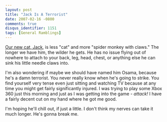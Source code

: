 ```yaml
---
layout: post
title: "Jack Is A Terrorist"
date: 2007-02-16 -0800
comments: true
disqus_identifier: 1151
tags: [General Ramblings]
---
```

[Our new cat, Jack](/archive/2007/02/04/introducing-jack.aspx), is less
"cat" and more "spider monkey with claws." The longer we have him, the
wilder he gets. He has no issue flying out of nowhere to attach to your
back, leg, head, chest, or anything else he can sink his little needle
claws into.
 
 I'm also wondering if maybe we should have named him Osama, because
he's a damn terrorist. You never really know when he's going to strike.
You find yourself very tense even just sitting and watching TV because
at any time you might get fairly significantly injured. I was trying to
play some Xbox 360 just this morning and just as I was getting into the
game - *attack!* I have a fairly decent cut on my hand where he got me
good.
 
 I'm hoping he'll chill out, if just a little. I don't think my nerves
can take it much longer. He's gonna break me.
